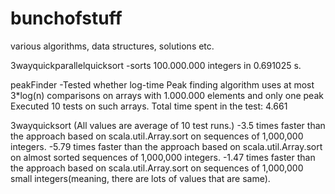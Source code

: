 # bunchofstuff
various algorithms, data structures, solutions etc.

3wayquickparallelquicksort
              -sorts 100.000.000 integers in 0.691025 s.


peakFinder 
              -Tested whether log-time Peak finding algorithm uses at most 3*log(n) comparisons
               on arrays with 1.000.000 elements and only one peak
               Executed 10 tests on such arrays.
               Total time spent in the test: 4.661
              
              
3wayquicksort
        (All values are average of 10 test runs.)
        -3.5 times faster than the approach based on scala.util.Array.sort on sequences of 1,000,000 integers.
        -5.79 times faster than the approach based on scala.util.Array.sort on almost sorted sequences of 1,000,000 integers.
        -1.47 times faster than the approach based on scala.util.Array.sort on sequences of 1,000,000 small integers(meaning, there are lots of values that are              same).

         
